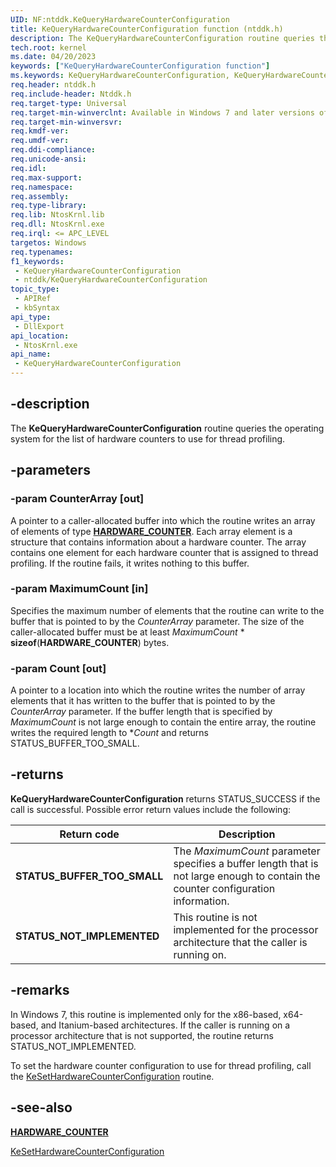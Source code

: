 ```yaml
---
UID: NF:ntddk.KeQueryHardwareCounterConfiguration
title: KeQueryHardwareCounterConfiguration function (ntddk.h)
description: The KeQueryHardwareCounterConfiguration routine queries the operating system for the list of hardware counters to use for thread profiling.
tech.root: kernel
ms.date: 04/20/2023
keywords: ["KeQueryHardwareCounterConfiguration function"]
ms.keywords: KeQueryHardwareCounterConfiguration, KeQueryHardwareCounterConfiguration routine [Kernel-Mode Driver Architecture], k105_442c5acf-84a3-4078-b401-ca8cb8069c6e.xml, kernel.kequeryhardwarecounterconfiguration, ntddk/KeQueryHardwareCounterConfiguration
req.header: ntddk.h
req.include-header: Ntddk.h
req.target-type: Universal
req.target-min-winverclnt: Available in Windows 7 and later versions of Windows.
req.target-min-winversvr: 
req.kmdf-ver: 
req.umdf-ver: 
req.ddi-compliance: 
req.unicode-ansi: 
req.idl: 
req.max-support: 
req.namespace: 
req.assembly: 
req.type-library: 
req.lib: NtosKrnl.lib
req.dll: NtosKrnl.exe
req.irql: <= APC_LEVEL
targetos: Windows
req.typenames: 
f1_keywords:
 - KeQueryHardwareCounterConfiguration
 - ntddk/KeQueryHardwareCounterConfiguration
topic_type:
 - APIRef
 - kbSyntax
api_type:
 - DllExport
api_location:
 - NtosKrnl.exe
api_name:
 - KeQueryHardwareCounterConfiguration
---
```


## -description

The **KeQueryHardwareCounterConfiguration** routine queries the operating system for the list of hardware counters to use for thread profiling.

## -parameters

### -param CounterArray [out]

A pointer to a caller-allocated buffer into which the routine writes an array of elements of type [**HARDWARE_COUNTER**](/windows-hardware/drivers/ddi/ntddk/ns-ntddk-_hardware_counter). Each array element is a structure that contains information about a hardware counter. The array contains one element for each hardware counter that is assigned to thread profiling. If the routine fails, it writes nothing to this buffer.

### -param MaximumCount [in]

Specifies the maximum number of elements that the routine can write to the buffer that is pointed to by the *CounterArray* parameter. The size of the caller-allocated buffer must be at least *MaximumCount* * **sizeof**(**HARDWARE_COUNTER**) bytes.

### -param Count [out]

A pointer to a location into which the routine writes the number of array elements that it has written to the buffer that is pointed to by the *CounterArray* parameter. If the buffer length that is specified by *MaximumCount* is not large enough to contain the entire array, the routine writes the required length to **Count* and returns STATUS_BUFFER_TOO_SMALL.

## -returns

**KeQueryHardwareCounterConfiguration** returns STATUS_SUCCESS if the call is successful. Possible error return values include the following:

| Return code | Description |
|--|--|
| **STATUS_BUFFER_TOO_SMALL** | The *MaximumCount* parameter specifies a buffer length that is not large enough to contain the counter configuration information. |
| **STATUS_NOT_IMPLEMENTED** | This routine is not implemented for the processor architecture that the caller is running on. |

## -remarks

In Windows 7, this routine is implemented only for the x86-based, x64-based, and Itanium-based architectures. If the caller is running on a processor architecture that is not supported, the routine returns STATUS_NOT_IMPLEMENTED.

To set the hardware counter configuration to use for thread profiling, call the [KeSetHardwareCounterConfiguration](/windows-hardware/drivers/ddi/ntddk/nf-ntddk-kesethardwarecounterconfiguration) routine.

## -see-also

[**HARDWARE_COUNTER**](/windows-hardware/drivers/ddi/ntddk/ns-ntddk-_hardware_counter)

[KeSetHardwareCounterConfiguration](/windows-hardware/drivers/ddi/ntddk/nf-ntddk-kesethardwarecounterconfiguration)

